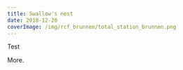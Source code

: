 ```yaml
---
title: Swallow's nest
date: 2018-12-20
coverImage: /img/rcf_brunnen/total_station_brunnen.png
---
```

Test
<!-- excerptEnd -->
More.
